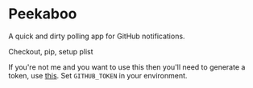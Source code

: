 # Peekaboo

A quick and dirty polling app for GitHub notifications.

Checkout, pip, setup plist


If you're not me and you want to use this then you'll need to generate a token, use [this](https://gist.github.com/ecbc3ad1561153e32768). Set `GITHUB_TOKEN` in your environment.
